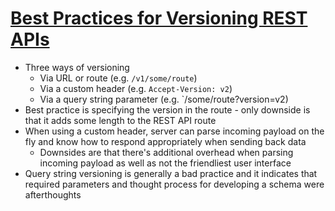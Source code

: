 # [Best Practices for Versioning REST APIs](https://medium.com/better-programming/best-practices-for-versioning-an-api-for-rest-apis-530a9398f311)

* Three ways of versioning
  * Via URL or route (e.g. `/v1/some/route`)
  * Via a custom header (e.g. `Accept-Version: v2`)
  * Via a query string parameter (e.g. `/some/route?version=v2)
* Best practice is specifying the version in the route - only downside is that it adds some length to the REST API route
* When using a custom header, server can parse incoming payload on the fly and know how to respond appropriately when sending back data
  * Downsides are that there's additional overhead when parsing incoming payload as well as not the friendliest user interface
* Query string versioning is generally a bad practice and it indicates that required parameters and thought process for developing a schema were afterthoughts

